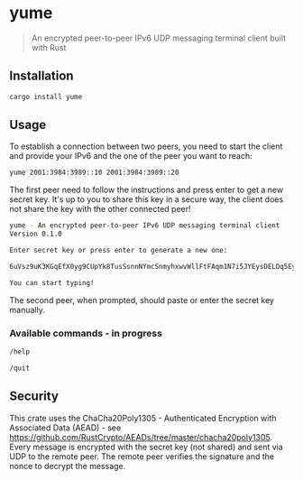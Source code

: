 # yume

> An encrypted peer-to-peer IPv6 UDP messaging terminal client built with Rust

## Installation

```sh
cargo install yume
```

## Usage

To establish a connection between two peers, you need to start the client and provide your IPv6 and the one of the peer you want to reach:

```sh
yume 2001:3984:3989::10 2001:3984:3989::20
```

The first peer need to follow the instructions and press enter to get a new secret key.
It's up to you to share this key in a secure way, the client does not share the key with the other connected peer!

```sh
yume - An encrypted peer-to-peer IPv6 UDP messaging terminal client
Version 0.1.0

Enter secret key or press enter to generate a new one:

6uVsz9uK3KGqEfX0yg9CUpYk8TusSsnnNYmcSnmyhxwvWllFtFAqm1N7i5JYEysDELDq5EyuMYQwPPwgE2/0eg==

You can start typing!
```

The second peer, when prompted, should paste or enter the secret key manually.

### Available commands - in progress

```sh
/help
```

```sh
/quit
```

## Security

This crate uses the ChaCha20Poly1305 - Authenticated Encryption with Associated Data (AEAD) - see https://github.com/RustCrypto/AEADs/tree/master/chacha20poly1305.
Every message is encrypted with the secret key (not shared) and sent via UDP to the remote peer. The remote peer verifies the signature and the nonce to decrypt the message.